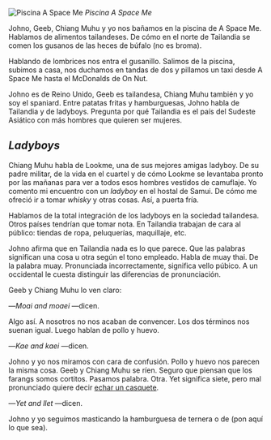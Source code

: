![Piscina A Space Me](https://lh3.googleusercontent.com/DQ5PLD0ADPOrdxZyUqnUOEWPmKDkaWb0FFVaeN0pukuzpz6Iq84dlFkxuaK1ST1yL8Ky3xbcpS5G4HpR7CVrGu_gShog5g_C3HgYoavVxI-w34q2-UF54rK2r1yWi2Mxj-VHE9svpYZ4qo62xf1pw8WakRSopUyCNfgo9VMV9Qp2rj4G2mwdJUm8zKAaEKqPp2coxiH8qcDKwm7rUoJ1tyQhf1jY5vWCUPUXQ_fScMbiaOv1v0dSnMrkQjnhtVQQC5tq5copPJm3DjPagiN4y3rkxrxMcNOJBhE28rtHJ-Vlb26peuUPO0kyhNd9uDunUYUNo5A698vcqt2QA90q-T4oA8qqKnw6Two1VUcsIcHoi6slaSNwyEMpZpD4irHJw7mjUi5A0x33SxeosIIGHER4QaxtY62ho3B-49-oKaDjfpiqPnSSQhvJiL2AkBK3pbRANOAHudmHupdVUALsCr3k4BtoVzFSj60sJMlIdw0OMiTHnwH8wl_awCfZHxAWzAEqf-U-Is_XBlsQFvBXBbLs6PqJjVreWukFFTzMeb2Iu0R1KLQsRi3mQIpYEsmo6pzQNznELaO6vGvkhiUwns4RJ7iXzucEP10RiMh-LuT5w6Tnj7_ChRjQaFg7pk9tc4nuUXlIOl0Hie-O8YOk8qA84TpBqo5a4gYZ=w800-no)
*Piscina A Space Me*

Johno, Geeb, Chiang Muhu y yo nos bañamos en la piscina de A Space Me. Hablamos de alimentos tailandeses. De cómo en el norte de Tailandia se comen los gusanos de las heces de búfalo (no es broma).

Hablando de lombrices nos entra el gusanillo. Salimos de la piscina, subimos a casa, nos duchamos en tandas de dos y pillamos un taxi desde A Space Me hasta el McDonalds de On Nut. 

Johno es de Reino Unido, Geeb es tailandesa, Chiang Muhu también y yo soy el spaniard. Entre patatas fritas y hamburguesas, Johno habla de Tailandia y de ladyboys. Pregunta por qué Tailandia es el país del Sudeste Asiático con más hombres que quieren ser mujeres.

## *Ladyboys*

Chiang Muhu habla de Lookme, una de sus mejores amigas ladyboy. De su padre militar, de la vida en el cuartel y de cómo Lookme se levantaba pronto por las mañanas para ver a todos esos hombres vestidos de camuflaje. Yo comento mi encuentro con un *ladyboy* en el hostal de Samui. De cómo me ofreció ir a tomar *whisky* y otras cosas. Así, a puerta fría.

Hablamos de la total integración de los ladyboys en la sociedad tailandesa. Otros países tendrían que tomar nota. En Tailandia trabajan de cara al público: tiendas de ropa, peluquerías, maquillaje, etc.

Johno afirma que en Tailandia nada es lo que parece. Que las palabras significan una cosa u otra según el tono empleado. Habla de muay thai. De la palabra muay. Pronunciada incorrectamente, significa vello púbico. A un occidental le cuesta distinguir las diferencias de pronunciación.

Geeb y Chiang Muhu lo ven claro:

—*Moai and moaei* —dicen.

Algo así. A nosotros no nos acaban de convencer. Los dos términos nos suenan igual. Luego hablan de pollo y huevo.

—*Kae and kaei* —dicen.

Johno y yo nos miramos con cara de confusión. Pollo y huevo nos parecen la misma cosa. Geeb y Chiang Muhu se ríen. Seguro que piensan que los farangs somos cortitos. Pasamos palabra. Otra. Yet significa siete, pero mal pronunciado quiere decir [echar un casquete](https://nomoresheet.es/ascensores).

—*Yet and llet* —dicen.

Johno y yo seguimos masticando la hamburguesa de ternera o de (pon aquí lo que sea).